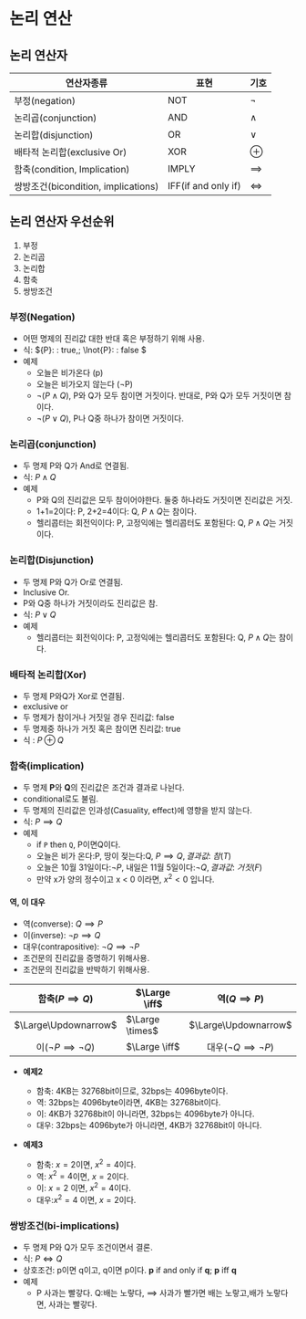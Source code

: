 # 논리 연산
## 논리 연산자

|연산자종류 |표현 | 기호|
|---|---|---|
|  부정(negation)| NOT |$\lnot$|
|  논리곱(conjunction)|AND |$\land$|
|  논리합(disjunction)|OR |$\lor$|
|  배타적 논리합(exclusive Or) |XOR|$\oplus$|
| 함축(condition, Implication) | IMPLY | $\implies$|
| 쌍방조건(bicondition, implications) | IFF(if and only if) |$\iff$|

## 논리 연산자 우선순위

1. 부정
2. 논리곱
3. 논리합
4. 함축
5. 쌍방조건

### 부정(Negation)
- 어떤 명제의 진리값 대한 반대 혹은 부정하기 위해 사용.
- 식: ${P}: \: true,\; \lnot{P}: \: false $
- 예제
  - 오늘은 비가온다 (p)
  - 오늘은 비가오지 않는다 ($\lnot$P)
  - $\lnot(P \land Q)$, P와 Q가 모두 참이면 거짓이다. 반대로, P와 Q가 모두 거짓이면 참이다.
  - $\lnot(P \lor Q)$, P나 Q중 하나가 참이면 거짓이다.

### 논리곱(conjunction)
- 두 명제 P와 Q가 And로 연결됨.
- 식: ${P} \land {Q}$
- 예제
  - P와 Q의 진리값은 모두 참이어야한다. 둘중 하나라도 거짓이면 진리값은 거짓.
  - 1+1=2이다: P, 2+2=4이다: Q, $P \land Q$는 참이다.
  - 헬리콥터는 회전익이다: P, 고정익에는 헬리콥터도 포함된다: Q, $P \land Q$는 거짓이다.

### 논리합(Disjunction)
- 두 명제 P와 Q가 Or로 연결됨.
- Inclusive Or.
- P와 Q중 하나가 거짓이라도 진리값은 참.
- 식: $P \lor Q$
- 예제
  - 헬리콥터는 회전익이다: P, 고정익에는 헬리콥터도 포함된다: Q, $P \land Q$는 참이다.

### 배타적 논리합(Xor)
- 두 명제 P와Q가 Xor로 연결됨.
- exclusive or
- 두 명제가 참이거나 거짓일 경우 진리값: false
- 두 명제중 하나가 거짓 혹은 참이면 진리값: true
- 식 : $P \oplus Q$
 

### 함축(implication)
- 두 명제 **P**와 **Q**의 진리값은 조건과 결과로 나뉜다.
- conditional로도 불림.
- 두 명제의 진리값은 인과성(Casuality, effect)에 영향을 받지 않는다.
- 식: $P \implies Q$
- 예제 
  - if `P` then `Q`, P이면Q이다.
  - 오늘은 비가 온다:P, 땅이 젖는다:Q, $P \implies Q, 결과값: \:참(T)$
  - 오늘은 10월 31일이다:$\lnot{P}$, 내일은 11월 5일이다:$\lnot{Q}, 결과값: \: 거짓(F)$ 
  - 만약 x가 양의 정수이고 x < 0 이라면, $x^{2} < 0$ 입니다. 

#### 역, 이 대우
  - 역(converse): $Q \implies P$
  - 이(inverse): $\lnot p \implies Q$
  - 대우(contrapositive): $\lnot Q \implies \lnot P$
  - 조건문의 진리값을 증명하기 위해사용.
  - 조건문의 진리값을 반박하기 위해사용.

   |      함축($P \implies Q$)      | $\Large \iff$   |        역($Q \implies P$)        |
   |:------------------------------:| --------------- |:--------------------------------:|
   |      $\Large\Updownarrow$      | $\Large \times$ |       $\Large\Updownarrow$       |
   | 이($\lnot P \implies \lnot Q$) | $\Large \iff$   | 대우($\lnot Q \implies \lnot P$) |


- **예제2**
  - 함축: 4KB는 32768bit이므로, 32bps는 4096byte이다.
  - 역: 32bps는 4096byte이라면, 4KB는 32768bit이다.
  - 이: 4KB가 32768bit이 아니라면, 32bps는 4096byte가 아니다.
  - 대우: 32bps는 4096byte가 아니라면, 4KB가 32768bit이 아니다.

- **예제3**
  - 함축: $x = 2$이면, $x^2 =4$이다.
  - 역: $x^2 = 4$이면, $x=2$이다.
  - 이: $x = 2$ 이면, $x^2=4$이다.
  - 대우:$x^2 = 4$ 이면, $x=2$이다.
  
### 쌍방조건(bi-implications)
 - 두 명제 P와 Q가 모두 조건이면서 결론.
 - 식: $P \iff Q$
 - 상호조건: p이면 q이고, q이면 p이다. **p** if and only if **q**; **p** iff **q**
 - 예제
    - P 사과는 빨갛다. Q:배는 노랗다, $\implies$ 사과가 빨가면 배는 노랗고,배가 노랗다면, 사과는 빨갛다.

